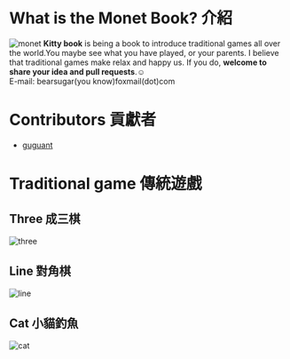 # What is the Monet Book? 介紹
![monet](https://github.com/Guguant/kitty-book/blob/master/kitty.png)  **Kitty book** is being a book to introduce traditional games all over the world.You maybe see what you have played, or your parents.
I believe that traditional games make relax and happy us. If you do, **welcome to share your idea and pull requests**.:relaxed:  
E-mail: bearsugar(you know)foxmail(dot)com

# Contributors 貢獻者
* [guguant](https://github.com/Guguant)

# Traditional game 傳統遊戲
## Three 成三棋
  ![three](https://github.com/Guguant/bear/blob/master/demo-picture/three.png)

## Line 對角棋
  ![line](https://github.com/Guguant/bear/blob/master/demo-picture/line.png)

## Cat 小貓釣魚
  ![cat](https://github.com/Guguant/bear/blob/master/demo-picture/cat.png)
